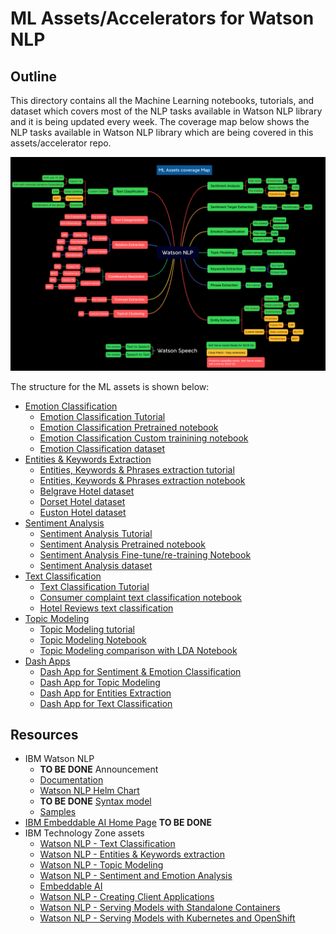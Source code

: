 # ML Assets/Accelerators for Watson NLP

## Outline

This directory contains all the Machine Learning notebooks, tutorials, and dataset which covers most of the NLP tasks available in Watson NLP library and it is being updated every week. The coverage map below shows the NLP tasks available in Watson NLP library which are being covered in this assets/accelerator repo.

  ![ML Assets Coverage Map](../Screenshots/ML-Assets-Coverage-Map.png)


The structure for the ML assets is shown below:

* [Emotion Classification](Emotion-Classification/)
    * [Emotion Classification Tutorial](Emotion-Classification/Emotion%20Classification%20Tutorial.md)
    * [Emotion Classification Pretrained notebook](Emotion-Classification/Emotion%20Classification%20-%20Pre-Trained%20Models.ipynb)
    * [Emotion Classification Custom trainining notebook](Emotion-Classification/Emotion%20Classification%20-%20Custom%20Model%20Training.ipynb)
    * [Emotion Classification dataset](Emotion-Classification/emotion-tweets.csv)
* [Entities & Keywords Extraction](Emotion-Classification/)
    * [Entities, Keywords & Phrases extraction tutorial](Entities-Keywords-Extraction/Entities-extraction-tutorial.md)
    * [Entities, Keywords & Phrases extraction notebook](Entities-Keywords-Extraction/Hotel%20Reviews%20Analysis%20-%20Entities%20and%20Keywords.ipynb)
    * [Belgrave Hotel dataset](Entities-Keywords-Extraction/uk_england_london_belgrave_hotel.csv)
    * [Dorset Hotel dataset](Entities-Keywords-Extraction/uk_england_london_dorset_square.csv)
    * [Euston Hotel dataset](Entities-Keywords-Extraction/uk_england_london_euston_square_hotel.csv)
* [Sentiment Analysis](Sentiment-Analysis/)
    * [Sentiment Analysis Tutorial](Sentiment-Analysis/Sentiment%20Analysis%20Tutorial%20extended.md)
    * [Sentiment Analysis Pretrained notebook](Sentiment-Analysis/Sentiment%20Analysis%20-%20Pre-Trained%20models.ipynb)
    * [Sentiment Analysis Fine-tune/re-training Notebook](Sentiment-Analysis/Sentiment%20Analysis%20-%20Model%20Training.ipynb)
    * [Sentiment Analysis dataset](Sentiment-Analysis/movies_small.csv)
* [Text Classification](Text-Classification)
    * [Text Classification Tutorial](Text-Classification/Text-Classification-Tutorial.md)
    * [Consumer complaint text classification notebook](Text-Classification/Consumer%20complaints%20Classification.ipynb)
    * [Hotel Reviews text classification](Text-Classification/Hotel%20Reviews%20Classification.ipynb)
* [Topic Modeling](Topic-Modeling)
    * [Topic Modeling tutorial](Topic-Modeling/Topic-Modeling-Tutorial.md)
    * [Topic Modeling Notebook](Topic-Modeling/Complaint%20Data%20Topic%20Modeling.ipynb)
    * [Topic Modeling comparison with LDA Notebook](Topic-Modeling/Complaint%20Data%20Topic%20Modeling%20-%20Compare%20With%20LDA.ipynb)
* [Dash Apps](Dash-App)
    * [Dash App for Sentiment & Emotion Classification](Dash-App/Sentiment_dash_app.py)
    * [Dash App for Topic Modeling](Dash-App/Topic_dash_app.py)
    * [Dash App for Entities Extraction](Dash-App/Entity_extraction_dash_app.py)
    * [Dash App for Text Classification](Dash-App/Text_classification_dash_app.py)

## Resources

* IBM Watson NLP
  * **TO BE DONE** Announcement
  * [Documentation](https://ibmdocs-test.mybluemix.net/docs/en/watson-libraries?topic=watson-natural-language-processing-home)
  * [Watson NLP Helm Chart](https://github.com/cloud-native-toolkit/toolkit-charts/tree/main/stable/watson-nlp)
  * **TO BE DONE** [Syntax model](https://ibmdocs-test.mybluemix.net/docs/en/watson-libraries?topic=models-syntax)
  * [Samples](https://github.com/ibm-build-lab/Watson-NLP)
* [IBM Embeddable AI Home Page](https://dce.blabs.cloud/) **TO BE DONE**
* IBM Technology Zone assets
  * [Watson NLP - Text Classification](https://techzone.ibm.com/collection/watson-nlp-text-classification)
  * [Watson NLP - Entities & Keywords extraction](https://techzone.ibm.com/collection/watson-nlp-entities-keywords-extraction)
  * [Watson NLP - Topic Modeling](https://techzone.ibm.com/collection/watson-nlp-topic-modeling)
  * [Watson NLP - Sentiment and Emotion Analysis](https://techzone.ibm.com/collection/watson-core-nlp)
  * [Embeddable AI](https://techzone.ibm.com/collection/embedded-ai)
  * [Watson NLP - Creating Client Applications](https://techzone.ibm.com/collection/watson-nlp-creating-client-applications)
  * [Watson NLP - Serving Models with Standalone Containers](https://techzone.ibm.com/collection/watson-nlp-serving-models-with-standalone-containers)
  * [Watson NLP - Serving Models with Kubernetes and OpenShift](https://techzone.ibm.com/collection/watson-nlp-serving-nlp-models)

